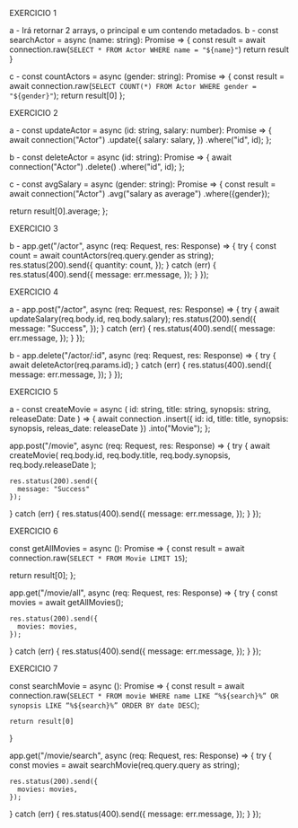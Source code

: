 EXERCICIO 1 

a - Irá retornar 2 arrays, o principal e um contendo metadados.
b - const searchActor = async (name: string): Promise<any> => {
  const result = await connection.raw(`
    SELECT * FROM Actor WHERE name = "${name}"
  `)
  return result
}

c - const countActors = async (gender: string): Promise<any> => {
  const result = await connection.raw(`
    SELECT COUNT(*) FROM Actor WHERE gender = "${gender}"
  `);
  return result[0]
};

EXERCICIO 2

a - const updateActor = async (id: string, salary: number): Promise<any> => {
  await connection("Actor")
    .update({
      salary: salary,
    })
    .where("id", id);
};

b - const deleteActor = async (id: string): Promise<void> => {
  await connection("Actor")
    .delete()
    .where("id", id);
}; 

c - const avgSalary = async (gender: string): Promise<any> => {
  const result = await connection("Actor")
    .avg("salary as average")
    .where({gender});

  return result[0].average;
};

EXERCICIO 3 

b - app.get("/actor", async (req: Request, res: Response) => {
  try {
    const count = await countActors(req.query.gender as string);
    res.status(200).send({
      quantity: count,
    });
  } catch (err) {
    res.status(400).send({
      message: err.message,
    });
  }
});

EXERCICIO 4

a - app.post("/actor", async (req: Request, res: Response) => {
  try {
    await updateSalary(req.body.id, req.body.salary);
    res.status(200).send({
      message: "Success",
    });
  } catch (err) {
    res.status(400).send({
      message: err.message,
    });
  }
});

b - app.delete("/actor/:id", async (req: Request, res: Response) => {
  try {
    await deleteActor(req.params.id);
  } catch (err) {
    res.status(400).send({
      message: err.message,
    });
  }
});

EXERCICIO 5

a - const createMovie = async (
  id: string,
  title: string,
  synopsis: string,
  releaseDate: Date
) => {
  await connection
    .insert({
      id: id,
    title: title,
    synopsis: synopsis,
    releas_date: releaseDate
    })
    .into("Movie");
};

app.post("/movie", async (req: Request, res: Response) => {
  try {
    await createMovie(
      req.body.id,
      req.body.title,
      req.body.synopsis,
      req.body.releaseDate
    );

    res.status(200).send({
      message: "Success"
    });
  } catch (err) {
    res.status(400).send({
      message: err.message,
    });
  }
});

EXERCICIO 6

const getAllMovies = async (): Promise<any> => {
  const result = await connection.raw(`
    SELECT * FROM Movie LIMIT 15
  `);

  return result[0];
};

app.get("/movie/all", async (req: Request, res: Response) => {
  try {
    const movies = await getAllMovies();

    res.status(200).send({
      movies: movies,
    });
  } catch (err) {
    res.status(400).send({
      message: err.message,
    });
  }
});

EXERCICIO 7

const searchMovie = async (): Promise<any> => {
    const result = await connection.raw(`
        SELECT * FROM movie WHERE name LIKE “%${search}%” OR synopsis LIKE “%${search}%” ORDER BY date DESC
    `);
    
    return result[0]
}

app.get("/movie/search", async (req: Request, res: Response) => {
  try {
    const movies = await searchMovie(req.query.query as string);

    res.status(200).send({
      movies: movies,
    });
  } catch (err) {
    res.status(400).send({
      message: err.message,
    });
  }
});